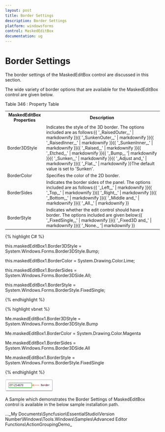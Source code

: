 ```yaml
---
layout: post
title: Border Settings
description: Border Settings
platform: windowsforms
control: MaskedEditBox
documentation: ug
--- 
```

# Border Settings

The border settings of the MaskedEditBox control are discussed in this section.

The wide variety of border options that are available for the MaskedEditBox control are given below.

Table 346 : Property Table

<table>
<tr>
<th>
MaskedEditBox Properties</th><th>
Description</th></tr>
<tr>
<td>
Border3DStyle</td><td>
Indicates the style of the 3D border. The options included are as follows:{{ '_RaisedOuter,_' | markdownify }}{{ '_SunkenOuter,_' | markdownify }}{{ '_RaisedInner,_' | markdownify }}{{ '_SunkenInner,_' | markdownify }}{{ '_Raised,_' | markdownify }}{{ '_Etched,_' | markdownify }}{{ '_Bump,_ '| markdownify }}{{ '_Sunken,_' | markdownify }}{{ '_Adjust and_' | markdownify }}{{ '_Flat._' | markdownify }}The default value is set to 'Sunken'.</td></tr>
<tr>
<td>
BorderColor</td><td>
Specifies the color of the 2D border.</td></tr>
<tr>
<td>
BorderSides</td><td>
Indicates the border sides of the panel. The options included are as follows:{{ '_Left,_' | markdownify }}{{ '_Top,_' | markdownify }}{{ '_Right,_' | markdownify }}{{ '_Bottom,_' | markdownify }}{{ '_Middle and_' | markdownify }}{{ '_All._' | markdownify }}</td></tr>
<tr>
<td>
BorderStyle</td><td>
Indicates whether the edit control should have a border. The options included are given below:{{ '_FixedSingle,_' | markdownify }}{{ '_Fixed3D and_' | markdownify }}{{ '_None._ '| markdownify }}</td></tr>
</table>


{% highlight C# %}  



this.maskedEditBox1.Border3DStyle = System.Windows.Forms.Border3DStyle.Bump;

this.maskedEditBox1.BorderColor = System.Drawing.Color.Lime;

this.maskedEditBox1.BorderSides = System.Windows.Forms.Border3DSide.All;

this.maskedEditBox1.BorderStyle = System.Windows.Forms.BorderStyle.FixedSingle;

{% endhighlight %}

{% highlight vbnet %} 



Me.maskedEditBox1.Border3DStyle = System.Windows.Forms.Border3DStyle.Bump

Me.maskedEditBox1.BorderColor = System.Drawing.Color.Magenta

Me.maskedEditBox1.BorderSides = System.Windows.Forms.Border3DSide.All

Me.maskedEditBox1.BorderStyle = System.Windows.Forms.BorderStyle.FixedSingle

{% endhighlight %}

![](MaskedEditBox-images/MarkedEditBox-img17.png)



A Sample which demonstrates the Border Settings of MaskedEditBox control is available in the below sample installation path.

…\_My Documents\Syncfusion\EssentialStudio\Version Number\Windows\Tools.Windows\Samples\Advanced Editor Functions\ActionGroupingDemo_
